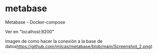 # metabase
Metabase - Docker-compose

Ver en "localhost:8200"

</span><span>Imagen de como hacer la conexión a la base de datos</span><span><span><span>https://github.com/jmlcas/metabase/blob/main/Screenshot_2.png</span><span>)</span>
